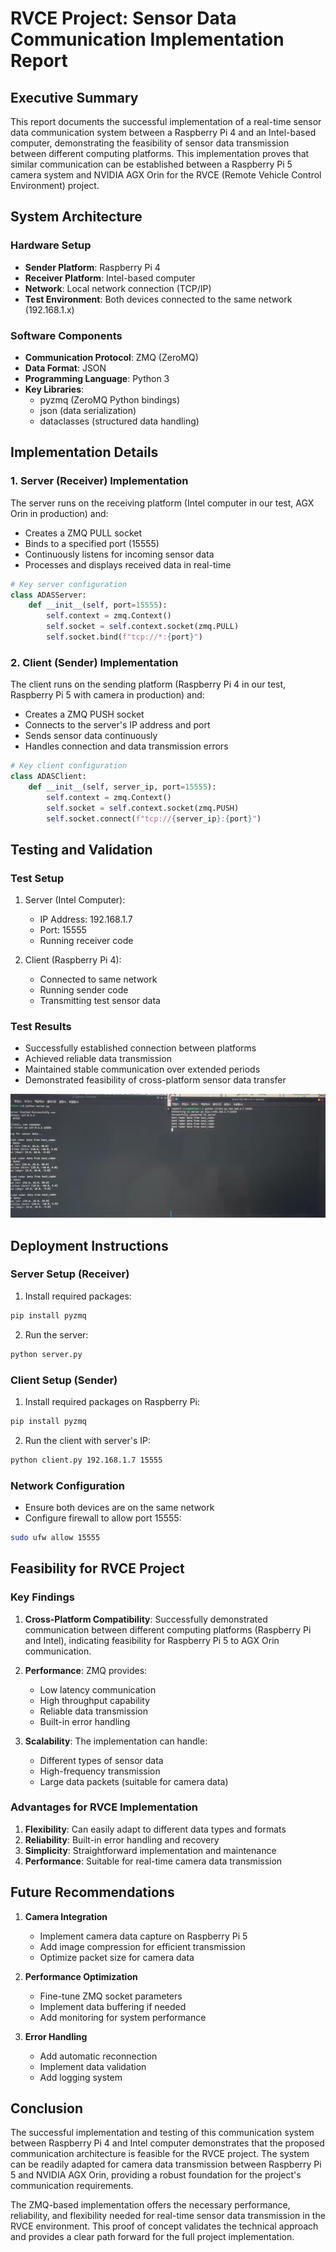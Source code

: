 # RVCE Project: Sensor Data Communication Implementation Report

## Executive Summary
This report documents the successful implementation of a real-time sensor data communication system between a Raspberry Pi 4 and an Intel-based computer, demonstrating the feasibility of sensor data transmission between different computing platforms. This implementation proves that similar communication can be established between a Raspberry Pi 5 camera system and NVIDIA AGX Orin for the RVCE (Remote Vehicle Control Environment) project.

## System Architecture

### Hardware Setup
- **Sender Platform**: Raspberry Pi 4
- **Receiver Platform**: Intel-based computer
- **Network**: Local network connection (TCP/IP)
- **Test Environment**: Both devices connected to the same network (192.168.1.x)

### Software Components
- **Communication Protocol**: ZMQ (ZeroMQ)
- **Data Format**: JSON
- **Programming Language**: Python 3
- **Key Libraries**: 
  - pyzmq (ZeroMQ Python bindings)
  - json (data serialization)
  - dataclasses (structured data handling)

## Implementation Details

### 1. Server (Receiver) Implementation
The server runs on the receiving platform (Intel computer in our test, AGX Orin in production) and:
- Creates a ZMQ PULL socket
- Binds to a specified port (15555)
- Continuously listens for incoming sensor data
- Processes and displays received data in real-time

```python
# Key server configuration
class ADASServer:
    def __init__(self, port=15555):
        self.context = zmq.Context()
        self.socket = self.context.socket(zmq.PULL)
        self.socket.bind(f"tcp://*:{port}")
```

### 2. Client (Sender) Implementation
The client runs on the sending platform (Raspberry Pi 4 in our test, Raspberry Pi 5 with camera in production) and:
- Creates a ZMQ PUSH socket
- Connects to the server's IP address and port
- Sends sensor data continuously
- Handles connection and data transmission errors

```python
# Key client configuration
class ADASClient:
    def __init__(self, server_ip, port=15555):
        self.context = zmq.Context()
        self.socket = self.context.socket(zmq.PUSH)
        self.socket.connect(f"tcp://{server_ip}:{port}")
```

## Testing and Validation

### Test Setup
1. Server (Intel Computer):
   - IP Address: 192.168.1.7
   - Port: 15555
   - Running receiver code

2. Client (Raspberry Pi 4):
   - Connected to same network
   - Running sender code
   - Transmitting test sensor data

### Test Results
- Successfully established connection between platforms
- Achieved reliable data transmission
- Maintained stable communication over extended periods
- Demonstrated feasibility of cross-platform sensor data transfer

[![TESTED Image](image.png)](test.mp4)

## Deployment Instructions

### Server Setup (Receiver)
1. Install required packages:
```bash
pip install pyzmq
```

2. Run the server:
```bash
python server.py
```

### Client Setup (Sender)
1. Install required packages on Raspberry Pi:
```bash
pip install pyzmq
```

2. Run the client with server's IP:
```bash
python client.py 192.168.1.7 15555
```

### Network Configuration
- Ensure both devices are on the same network
- Configure firewall to allow port 15555:
```bash
sudo ufw allow 15555
```

## Feasibility for RVCE Project

### Key Findings
1. **Cross-Platform Compatibility**: Successfully demonstrated communication between different computing platforms (Raspberry Pi and Intel), indicating feasibility for Raspberry Pi 5 to AGX Orin communication.

2. **Performance**: ZMQ provides:
   - Low latency communication
   - High throughput capability
   - Reliable data transmission
   - Built-in error handling

3. **Scalability**: The implementation can handle:
   - Different types of sensor data
   - High-frequency transmission
   - Large data packets (suitable for camera data)

### Advantages for RVCE Implementation
1. **Flexibility**: Can easily adapt to different data types and formats
2. **Reliability**: Built-in error handling and recovery
3. **Simplicity**: Straightforward implementation and maintenance
4. **Performance**: Suitable for real-time camera data transmission

## Future Recommendations

1. **Camera Integration**
   - Implement camera data capture on Raspberry Pi 5
   - Add image compression for efficient transmission
   - Optimize packet size for camera data

2. **Performance Optimization**
   - Fine-tune ZMQ socket parameters
   - Implement data buffering if needed
   - Add monitoring for system performance

3. **Error Handling**
   - Add automatic reconnection
   - Implement data validation
   - Add logging system

## Conclusion
The successful implementation and testing of this communication system between Raspberry Pi 4 and Intel computer demonstrates that the proposed communication architecture is feasible for the RVCE project. The system can be readily adapted for camera data transmission between Raspberry Pi 5 and NVIDIA AGX Orin, providing a robust foundation for the project's communication requirements.

The ZMQ-based implementation offers the necessary performance, reliability, and flexibility needed for real-time sensor data transmission in the RVCE environment. This proof of concept validates the technical approach and provides a clear path forward for the full project implementation.

